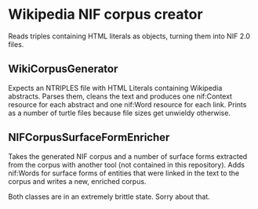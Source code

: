 # Wikipedia NIF corpus creator

Reads triples containing HTML literals as objects, turning them into NIF 2.0 files.

## WikiCorpusGenerator

Expects an NTRIPLES file with HTML Literals containing Wikipedia abstracts. Parses them, cleans the text and produces one nif:Context resource for each abstract and one nif:Word resource for each link. Prints as a number of turtle files because file sizes get unwieldy otherwise. 

## NIFCorpusSurfaceFormEnricher

Takes the generated NIF corpus and a number of surface forms extracted from the corpus with another tool (not contained in this repository). Adds nif:Words for surface forms of entities that were linked in the text to the corpus and writes a new, enriched corpus.

Both classes are in an extremely brittle state. Sorry about that.